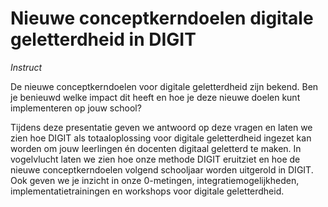 # Nieuwe conceptkerndoelen digitale geletterdheid in DIGIT

*Instruct*

De nieuwe conceptkerndoelen voor digitale geletterdheid zijn bekend. Ben je
benieuwd welke impact dit heeft en hoe je deze nieuwe doelen kunt
implementeren op jouw school?

Tijdens deze presentatie geven we antwoord op deze vragen en laten we zien hoe
DIGIT als totaaloplossing voor digitale geletterdheid ingezet kan worden om
jouw leerlingen én docenten digitaal geletterd te maken. In vogelvlucht laten
we zien hoe onze methode DIGIT eruitziet en hoe de nieuwe conceptkerndoelen
volgend schooljaar worden uitgerold in DIGIT. Ook geven we je inzicht in onze
0-metingen, integratiemogelijkheden, implementatietrainingen en workshops voor
digitale geletterdheid.  